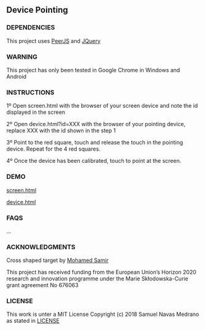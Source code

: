 ## Device Pointing

### DEPENDENCIES

This project uses [PeerJS](http://peerjs.com/) and [JQuery](https://jquery.com/)

### WARNING

This project has only been tested in Google Chrome in Windows and Android

### INSTRUCTIONS

1º Open screen.html with the browser of your screen device and note the id displayed in the screen

2º Open device.html?id=XXX with the browser of your pointing device, replace XXX with the id shown in the step 1

3º Point to the red square, touch and release the touch in the pointing device. Repeat for the 4 red squares.

4º Once the device has been calibrated, touch to point at the screen.

### DEMO

[screen.html](https://snavas.github.io/DevicePointing/demo/screen.html)

[device.html](https://snavas.github.io/DevicePointing/demo/device.html)

### FAQS

...

### ACKNOWLEDGMENTS

Cross shaped target by [Mohamed Samir](http://freevector.co/author/amado/)

This project has received funding from the European Union’s Horizon
2020 research and innovation programme under the Marie Skłodowska-Curie grant agreement No
676063

### LICENSE

This work is unter a MIT License Copyright (c) 2018 Samuel Navas Medrano as stated in [LICENSE](LICENSE)
